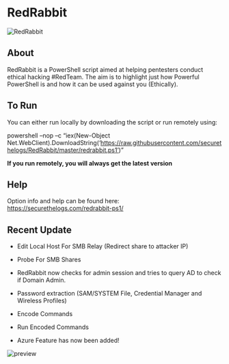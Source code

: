 # RedRabbit

![RedRabbit](https://ctrla1tdel.files.wordpress.com/2020/03/v2.2.gif)

## About

RedRabbit is a PowerShell script aimed at helping pentesters conduct ethical hacking #RedTeam. 
The aim is to highlight just how Powerful PowerShell is and how it can be used against you (Ethically).

## To Run

You can either run locally by downloading the script or run remotely using: 

powershell –nop –c “iex(New-Object Net.WebClient).DownloadString(‘https://raw.githubusercontent.com/securethelogs/RedRabbit/master/redrabbit.ps1’)”

<b>If you run remotely, you will always get the latest version</b>

## Help

Option info and help can be found here: https://securethelogs.com/redrabbit-ps1/

## Recent Update

- Edit Local Host For SMB Relay (Redirect share to attacker IP)
- Probe For SMB Shares
- RedRabbit now checks for admin session and tries to query AD to check if Domain Admin.
- Password extraction (SAM/SYSTEM File, Credential Manager and Wireless Profiles)
- Encode Commands
- Run Encoded Commands

- Azure Feature has now been added! 

![preview](https://ctrla1tdel.files.wordpress.com/2020/03/azure.gif)
